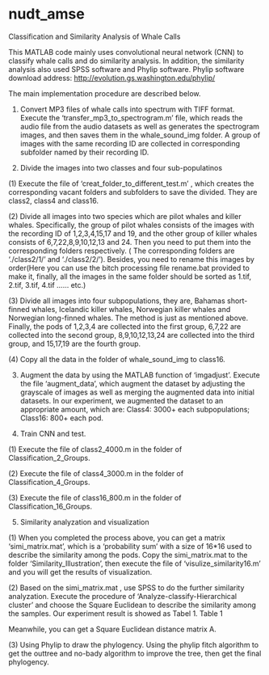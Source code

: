 # nudt_amse

Classification and Similarity Analysis of Whale Calls

This MATLAB code mainly uses convolutional neural network (CNN) to classify whale calls and do similarity analysis. In addition, the similarity analysis also used SPSS software and Phylip software.
Phylip software download address: http://evolution.gs.washington.edu/phylip/

The main implementation procedure are described below.
1. Convert MP3 files of whale calls into spectrum with TIFF format.
Execute the ‘transfer_mp3_to_spectrogram.m’ file, which reads the audio file from the audio datasets as well as generates the spectrogram images, and then saves them in the whale_sound_img folder. A group of images with the same recording ID are collected in corresponding subfolder named by their recording ID. 

2. Divide the images into two classes and four sub-populatinos

(1) Execute the file of ‘creat_folder_to_different_test.m’ , which creates the corresponding vacant folders and subfolders to save the divided. They are class2, class4 and class16.

(2) Divide all images into two species which are pilot whales and killer whales. Specifically, the group of pilot whales consists of the images with the recording ID of 1,2,3,4,15,17 and 19, and the other group of killer whales consists of 6,7,22,8,9,10,12,13 and 24. Then you need to put them into the corresponding folders respectively. ( The corresponding folders are ‘./class2/1/’ and ‘./class2/2/’). Besides, you need to rename this images by order(Here you can use the bitch processing file rename.bat provided to make it, finally, all the images in the same folder should be sorted as 1.tif, 2.tif, 3.tif, 4.tif …… etc.)

(3) Divide all images into four subpopulations, they are, Bahamas short-finned whales, Icelandic killer whales, Norwegian killer whales and Norwegian long-finned whales. The method is just as mentioned above. Finally, the pods of 1,2,3,4 are collected into the first group, 6,7,22 are collected into the second group, 8,9,10,12,13,24 are collected into the third group, and 15,17,19 are the fourth group.

(4) Copy all the data in the folder of whale_sound_img to class16.

3. Augment the data by using the MATLAB function of ‘imgadjust’.
Execute the file ‘augment_data’, which augment the dataset by adjusting the grayscale of images as well as merging the augmented data into initial datasets.
In our experiment, we augmented the dataset to an appropriate amount, which are:
Class4: 3000+ each subpopulations;
Class16: 800+ each pod.
  
4. Train CNN and test.

(1) Execute the file of class2_4000.m in the folder of Classification_2_Groups.

(2) Execute the file of class4_3000.m in the folder of Classification_4_Groups.

(3) Execute the file of class16_800.m in the folder of Classification_16_Groups.

5. Similarity analyzation and visualization

(1) When you completed the process above, you can get a matrix ‘simi_matrix.mat’, which is a ‘probability sum’ with a size of 16*16 used to describe the similarity among the pods.
Copy the simi_matrix.mat to the folder ‘Similarity_Illustration’, then execute the file of ‘visulize_similarity16.m’ and you will get the results of visualization.

(2) Based on the simi_matrix.mat , use SPSS to do the further similarity analyzation.
Execute the procedure of ‘Analyze-classify-Hierarchical cluster’ and choose the Square Euclidean to describe the similarity among the samples. Our experiment result is showed as Tabel 1.
Table 1
 
Meanwhile, you can get a Square Euclidean distance matrix A.

(3) Using Phylip to draw the phylogency.
Using the phylip fitch algorithm to get the outtree and no-bady algorithm to improve the tree, then get the final phylogency.
